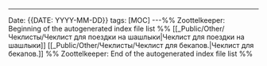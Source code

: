 ---
Date: {{DATE: YYYY-MM-DD}}
tags: [MOC]
---%% Zoottelkeeper: Beginning of the autogenerated index file list  %%
 [[_Public/Other/Чеклисты/Чеклист  для поездки на шашлыки|Чеклист  для поездки на шашлыки]]
 [[_Public/Other/Чеклисты/Чеклист для бекапов.|Чеклист для бекапов.]]
%% Zoottelkeeper: End of the autogenerated index file list  %%
